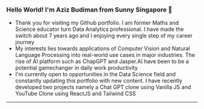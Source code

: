 ### Hello World! I'm Aziz Budiman from Sunny Singapore 👋

* Thank you for visiting my Github portfolio. I am former Maths and Science educator turn Data Analytics professional. I have made the switch about 7 years ago and I enjoying every single step of my career journey
* My interests lies towards applications of Computer Vision and Natural Language Processing into real-world use cases in major industries. The rise of AI platform such as ChapGPT and Jasper.AI have been to be a potential gamechanger in daily work productivity
* I'm currently open to opportunities in the Data Science field and constantly updating this portfolio with new content. I have recently developed two projects namely a Chat GPT clone using Vanilla JS and YouTube Clone using ReactJS and Tailwind CSS

---


<!--
**aziz0519/aziz0519** is a ✨ _special_ ✨ repository because its `README.md` (this file) appears on your GitHub profile.

Here are some ideas to get you started:

- 🔭 I’m currently working on ...
- 🌱 I’m currently learning ...
- 👯 I’m looking to collaborate on ...
- 🤔 I’m looking for help with ...
- 💬 Ask me about ...
- 📫 How to reach me: ...
- 😄 Pronouns: ...
- ⚡ Fun fact: ...
-->
